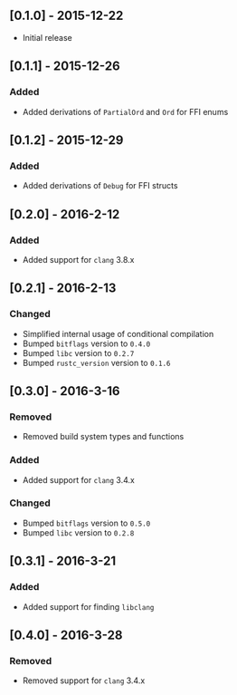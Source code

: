 ## [0.1.0] - 2015-12-22
- Initial release

## [0.1.1] - 2015-12-26

### Added
- Added derivations of `PartialOrd` and `Ord` for FFI enums

## [0.1.2] - 2015-12-29

### Added
- Added derivations of `Debug` for FFI structs

## [0.2.0] - 2016-2-12

### Added
- Added support for `clang` 3.8.x

## [0.2.1] - 2016-2-13

### Changed
- Simplified internal usage of conditional compilation
- Bumped `bitflags` version to `0.4.0`
- Bumped `libc` version to `0.2.7`
- Bumped `rustc_version` version to `0.1.6`

## [0.3.0] - 2016-3-16

### Removed
- Removed build system types and functions

### Added
- Added support for `clang` 3.4.x

### Changed
- Bumped `bitflags` version to `0.5.0`
- Bumped `libc` version to `0.2.8`

## [0.3.1] - 2016-3-21

### Added
- Added support for finding `libclang`

## [0.4.0] - 2016-3-28

### Removed
- Removed support for `clang` 3.4.x
